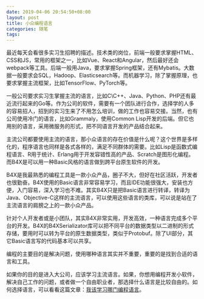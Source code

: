 ```yaml
---
date: 2019-04-06 20:54:50+08:00
layout: post
title: 小众编程语言
categories: 随笔
tags: 
---
```


最近每天会看很多实习生招聘的描述。技术类的岗位，前端一般要求掌握HTML、CSS和JS，常用的框架之一，比如Vue、React和Angular，然后最好还会webpack等工具。后端一般用Java，要求掌握Spring框架，还有Mybatis。大数据一般要求会SQL，Hadoop、Elasticsearch等。而机器学习，除了掌握原理，也要求掌握主流框架，比如TensorFlow、PyTorch等。

一般公司要求实习生掌握主流的语言，比如C\C++、Java、Python、PHP还有最近流行起来的Go等。作为公司的软件，需要有一个团队进行合作，选择学的人多的容易招人，招到的实习生来了不用怎么培训，做的工作也容易交接。当然，也有公司使用冷门的语言，比如Grammaly，使用Common Lisp开发的后端。但它也用别的语言，采用微服务的形式，把不同语言开发的产品结合起来。

主流公司都要使用主流的语言，那小众语言的存在价值是什么呢？这个世界是多样化的，程序语言也同样是各式各样的，满足不同群体的需要。比如Lisp是函数式编程语言、R用于统计、Erlang用于开发容错性高的产品、Scratch是图形化编程。而B4X是可以用一种Basic风格的语言做到跨平台原生软件的开发。

B4X是我最熟悉的编程工具是一款小众产品，圈子不大，但好在社区活跃，开发者也很勤奋。B4X使用的Basic语言非常容易学习，而且IDE功能很强大，安装也方便，入门容易，深入学习也不难。其实B4X只是把Basic语言进行转译，转译为Java、Objective-C这样的主流语言，可以使用这些语言的类库，可以说是站在了主流语言的肩膀之上的一款小众产品。

针对个人开发者或是小团队，其实B4X非常实用，开发高效，一种语言完成多个平台的开发。B4X的B4XSerializator库可以把不同平台的数据类型以二进制的形式存储，要用时可以转为平台的原生数据类型，类似于Protobuf。除了UI部分，其它Basic语言写的代码基本可以共享。

编程的主要目的是解决问题，使用哪种语言其实并不重要，重要的是找到合适的语言和工具。

如果你的目的是进入大公司，应该学习主流语言。如果，你想用编程开发小软件，解决自己工作的问题，或者做一个自由职业者，那选择什么语言是比较自由的。如何选择语言，可以看看这篇文章：[我该学习哪门编程语言](https://www.jianshu.com/p/d46eb21841c3)。



